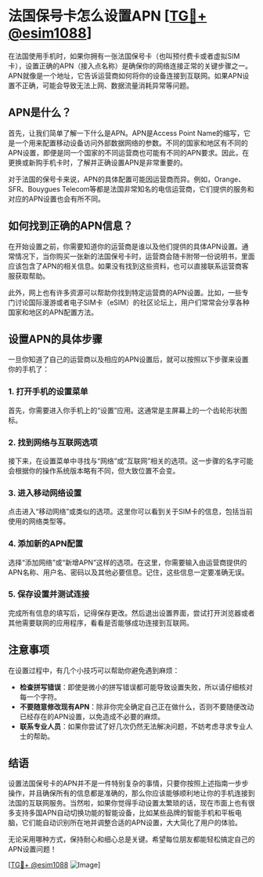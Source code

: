 # 法国保号卡怎么设置APN [[TG💪+ @esim1088](https://t.me/s/esim1088)]

在法国使用手机时，如果你拥有一张法国保号卡（也叫预付费卡或者虚拟SIM卡），设置正确的APN（接入点名称）是确保你的网络连接正常的关键步骤之一。APN就像是一个地址，它告诉运营商如何将你的设备连接到互联网。如果APN设置不正确，可能会导致无法上网、数据流量消耗异常等问题。

## APN是什么？

首先，让我们简单了解一下什么是APN。APN是Access Point Name的缩写，它是一个用来配置移动设备访问外部数据网络的参数。不同的国家和地区有不同的APN设置，即便是同一个国家的不同运营商也可能有不同的APN要求。因此，在更换或新购手机卡时，了解并正确设置APN是非常重要的。

对于法国的保号卡来说，APN的具体配置可能因运营商而异。例如，Orange、SFR、Bouygues Telecom等都是法国非常知名的电信运营商，它们提供的服务和对应的APN设置也会有所不同。

## 如何找到正确的APN信息？

在开始设置之前，你需要知道你的运营商是谁以及他们提供的具体APN设置。通常情况下，当你购买一张新的法国保号卡时，运营商会随卡附带一份说明书，里面应该包含了APN的相关信息。如果没有找到这些资料，也可以直接联系运营商客服获取帮助。

此外，网上也有许多资源可以帮助你找到特定运营商的APN设置。比如，一些专门讨论国际漫游或者电子SIM卡（eSIM）的社区论坛上，用户们常常会分享各种国家和地区的APN配置方法。

## 设置APN的具体步骤

一旦你知道了自己的运营商以及相应的APN设置后，就可以按照以下步骤来设置你的手机了：

### 1. 打开手机的设置菜单
首先，你需要进入你手机上的“设置”应用。这通常是主屏幕上的一个齿轮形状图标。

### 2. 找到网络与互联网选项
接下来，在设置菜单中寻找与“网络”或“互联网”相关的选项。这一步骤的名字可能会根据你的操作系统版本略有不同，但大致位置不会变。

### 3. 进入移动网络设置
点击进入“移动网络”或类似的选项。这里你可以看到关于SIM卡的信息，包括当前使用的网络类型等。

### 4. 添加新的APN配置
选择“添加网络”或“新增APN”这样的选项。在这里，你需要输入由运营商提供的APN名称、用户名、密码以及其他必要信息。记住，这些信息一定要准确无误。

### 5. 保存设置并测试连接
完成所有信息的填写后，记得保存更改。然后退出设置界面，尝试打开浏览器或者其他需要联网的应用程序，看看是否能够成功连接到互联网。

## 注意事项

在设置过程中，有几个小技巧可以帮助你避免遇到麻烦：

- **检查拼写错误**：即使是微小的拼写错误都可能导致设置失败，所以请仔细核对每一个字符。
- **不要随意修改现有APN**：除非你完全确定自己正在做什么，否则不要随便改动已经存在的APN设置，以免造成不必要的麻烦。
- **联系专业人员**：如果你尝试了好几次仍然无法解决问题，不妨考虑寻求专业人士的帮助。

## 结语

设置法国保号卡的APN并不是一件特别复杂的事情，只要你按照上述指南一步步操作，并且确保所有的信息都是准确的，那么你应该能够顺利地让你的手机连接到法国的互联网服务。当然啦，如果你觉得手动设置太繁琐的话，现在市面上也有很多支持多国APN自动切换功能的智能设备，比如某些品牌的智能手机和平板电脑，它们能自动识别所在地并调整合适的APN设置，大大简化了用户的体验。

无论采用哪种方式，保持耐心和细心总是关键。希望每位朋友都能轻松搞定自己的APN设置问题！

[[TG💪+ @esim1088](https://t.me/s/esim1088) ![Image](https://i.postimg.cc/4NQfJmqS/Snipaste-2025-05-13-00-14-12.png)]